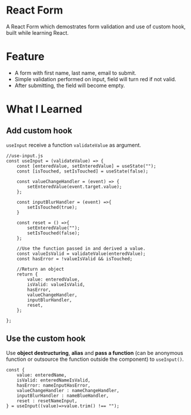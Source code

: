# React Form

A React Form which demostrates form validation and use of custom hook, built while learning React.

# Feature

- A form with first name, last name, email to submit.
- Simple validation performed on input, field will turn red if not valid.
- After submitting, the field will become empty.

# What I Learned

## Add custom hook

`useInput` receive a function `validateValue` as argument.

```
//use-input.js
const useInput = (validateValue) => {
    const [enteredValue, setEnteredValue] = useState("");
    const [isTouched, setIsTouched] = useState(false);

    const valueChangeHandler = (event) => {
        setEnteredValue(event.target.value);
    };

    const inputBlurHandler = (event) =>{
        setIsTouched(true);
    }

    const reset = () =>{
        setEnteredValue("");
        setIsTouched(false);
    };

    //Use the function passed in and derived a value.
    const valueIsValid = validateValue(enteredValue);
    const hasError = !valueIsValid && isTouched;

    //Return an object
    return {
        value: enteredValue,
        isValid: valueIsValid,
        hasError,
        valueChangeHandler,
        inputBlurHandler,
        reset,
    };

};
```

## Use the custom hook

Use **object destructuring**, **alias** and **pass a function** (can be anonymous function or outsource the function outside the component) to `useInput()`.

```
const {
    value: enteredName,
    isValid: enteredNameIsValid,
    hasError: nameInputHasError,
    valueChangeHandler : nameChangeHandler,
    inputBlurHandler : nameBlueHandler,
    reset : resetNameInput,
} = useInput((value)=>value.trim() !== "");
```
